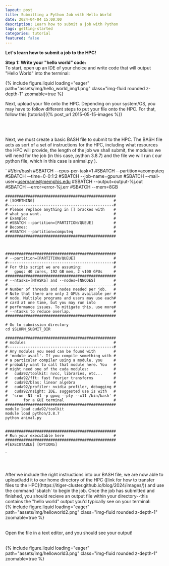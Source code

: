 ```yaml
---
layout: post
title: Submitting a Python Job with Hello World
date: 2024-04-04 15:00:00
description: Learn how to submit a job with Python
tags: getting-started
categories: tutorial
featured: false
---
```


<strong>Let's learn how to submit a job to the HPC!</strong>

<strong>Step 1: Write your "hello world" code:</strong>
<br/>
To start, open up an IDE of your choice and write code that will output "Hello World" into the terminal:


<div class="row mt-3">
    <div class="col-sm mt-3 mt-md-0">
        {% include figure.liquid loading="eager" path="assets/img/hello_world_img1.png" class="img-fluid rounded z-depth-1" zoomable=true %}
    </div>


Next, upload your file onto the HPC. Depending on your system/OS, you may have to follow different steps to put your file onto the HPC. For that, follow this [tutorial]({% post_url 2015-05-15-images %})

<br/>
<br/>

Next, we must create a basic BASH file to submit to the HPC. The BASH file acts as sort of a set of instructions for the HPC, including what resources the HPC will provide, the length of the job we shall submit, the modules we will need for the job (in this case, python 3.8.7) and the file we will run ( our python file, which in this case is animal.py ).

`
    #!/bin/bash
    #SBATCH --cpus-per-task=1
    #SBATCH --partition=acomputeq
    #SBATCH --time=0-0:1:2
    #SBATCH --job-name=gpurun
    #SBATCH --mail-user=username@memphis.edu
    #SBATCH --output=output-%j.out
    #SBATCH --error=error-%j.err
    #SBATCH --mem=8GB



    #################################################
    # [SOMETHING]                                   #
    #-----------------------------------------------#
    # Please replace anything in [] brackes with    #
    # what you want.                                #
    # Example:                                      #
    # #SBATCH --partition=[PARTITION/QUEUE]         #
    # Becomes:                                      #
    # #SBATCH --partition=computeq                  #
    #################################################



    #################################################
    # --partition=[PARTITION/QUEUE]                 #
    #-----------------------------------------------#
    # For this script we are assuming:              #
    #   gpuq: 40 cores, 192 GB mem, 2 v100 GPUs     #
    #################################################
    # --ntasks=[NTASKS] and --nodes=[NNODES]        #
    #-----------------------------------------------#
    # Number of threads and nodes needed per job.   #
    # Note that there are only 2 GPUs available per #
    # node. Multiple programs and users may use each#
    # card at one time, but you may run into        #
    # performance issues. To mitigate this, use more#
    # --ntasks to reduce overlap.                   #
    #################################################

    # Go to submission directory
    cd $SLURM_SUBMIT_DIR
    
    #################################################
    # modules                                       #
    #-----------------------------------------------#
    # Any modules you need can be found with        #
    # 'module avail'. If you compile something with #
    # a particular compiler using a module, you     #
    # probably want to call that module here. You   #
    # might need one of the cuda modules:           #
    #   cuda92/toolkit: nvcc, libraries, etc...     #
    #   cuda92/fft: fast fourier transforms         #
    #   cuda92/blas: linear algebra                 #
    #   cuda92/profiler: nvidia profiler, debugging #
    #   cuda92/nsight: IDE, suggested use is with   #
    #  'srun -N1 -n1 -p gpuq --pty --x11 /bin/bash' #
    #       for a GUI terminal                      # 
    #################################################
    module load cuda92/toolkit
    module load python/3.8.7
    python animal.py

    
    #################################################
    # Run your executable here                      #
    #################################################
    #[EXECUTABLE] [OPTIONS]

`

<br/>
<br/>
After we include the right instructions into our BASH file, we are now able to upload/add it to our home directory of the HPC ([link for how to transfer files to the HPC](https://itiger-cluster.github.io/blog/2024/images/)) and use the command `sbatch` to begin the job. Once the job has submitted and finished, you should recieve an output file within your directory--this contains the "hello world" output you'd typically see on your terminal:

<br/>

<div class="row mt-6">
    <div class="col-sm mt-6 mt-md-0">
        {% include figure.liquid loading="eager" path="assets/img/helloworld2.png" class="img-fluid rounded z-depth-1" zoomable=true %}
    </div>

<br/>


Open the file in a text editor, and you should see your output!

<br/>


<div class="row mt-3">
    <div class="col-sm mt-3 mt-md-0">
        {% include figure.liquid loading="eager" path="assets/img/helloworld3.png" class="img-fluid rounded z-depth-1" zoomable=true %}
    </div>

